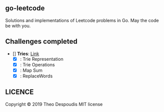 go-leetcode
---
Solutions and implementations of Leetcode problems in Go.
May the code be with you.

## Challenges completed

- [] **Tries**: [Link](https://leetcode.com/explore/learn/card/trie/150/introduction-to-trie/)
    - [x] : Trie Representation
    - [x] : Trie Operations
    - [x] : Map Sum
    - [x] : ReplaceWords

## LICENCE
Copyright © 2019 Theo Despoudis MIT license
